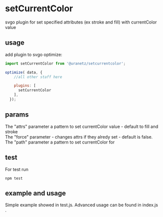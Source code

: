 # setCurrentColor

svgo plugin for set specified attributes (ex stroke and fill) with currentColor value

## usage

add plugin to svgo optimize:

```javascript
import setCurrentColor from '@uranetz/setcurrentcolor';

optimize( data, {
    //all other staff here

    plugins: [
      setCurrentColor
    ],
  });
```

## params

The "attrs" parameter a pattern to set currentColor value - default to fill and stroke
<br/>
The "force" parameter - changes attrs if they alredy set - default is false.
<br/>
The "path" parameter a pattern to set currentColor for

## test

For test run 

```
npm test
```

## example and usage 

Simple example showed in test.js. Advanced usage can be found in index.js .